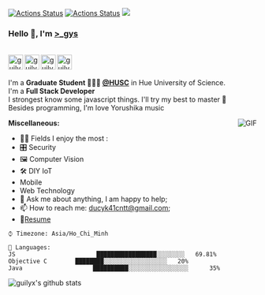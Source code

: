 [![Actions Status](https://github.com/guilyx/guilyx/workflows/wakatime-stats/badge.svg)](https://github.com/guilyx/guilyx/actions)
[![Actions Status](https://github.com/guilyx/guilyx/workflows/update-gh-activity/badge.svg)](https://github.com/guilyx/guilyx/actions)
![](https://visitor-badge.glitch.me/badge?page_id=guilyx.guilyx)

### Hello 👋, I'm [>_gys](https://www.facebook.com/Tranducy1999/) 

<br/>
<a href="https://www.linkedin.com/in/tranducy/">
  <img align="left" alt="guilyx's LinkdeIN" width="30px" src="https://image.flaticon.com/icons/svg/2111/2111465.svg" />
</a>
<a href="https://www.facebook.com/Tranducy1999/">
  <img align="left" alt="guilyx's Facebook" width="30px" src="https://image.flaticon.com/icons/svg/2111/2111342.svg" />
</a>
<a href="https://www.instagram.com/gremanyy/">
  <img align="left" alt="guilyx's Instagram" width="30px" src="https://image.flaticon.com/icons/svg/2111/2111421.svg" />
</a>
<a href="#">
  <img align="left" alt="guilyx's Codingames" width="30px" src="https://image.flaticon.com/icons/svg/2010/2010522.svg" />
</a> <br /> <br />

I'm a **Graduate Student 👨🏽‍💼 [@HUSC](http://husc.hueuni.edu.vn/)** in Hue University of Science. <br />
I'm a **Full Stack Developer**  <br />
I strongest know some javascript things. I'll try my best to master 📢  <br />
Besides programming, I'm love Yorushika music <br />

  <img align="right" alt="GIF" src="https://c.tenor.com/kFNtXOJGyooAAAAC/azura-bonk-azura.gif" />
  
**Miscellaneous:**

  - 🤹🏽 Fields I enjoy the most : 
  - 🎛 Security
  - 🖼 Computer Vision
  - 🛠 DIY IoT
  - Mobile
  - Web Technology
  - 💬 Ask me about anything, I am happy to help;
  - 📫 How to reach me: <ducyk41cntt@gmail.com>;
  - 📝[Resume](https://www.linkedin.com/in/tranducy/)


```text
⌚︎ Timezone: Asia/Ho_Chi_Minh

💬 Languages: 
JS                       █████████████████░░░░░░░░   69.81% 
Objective C        ████████░░░░░░░░░░░░░░░░░░   20% 
Java                    ██████████░░░░░░░░░░░░░░░░░      35% 
```


![guilyx's github stats](https://github-readme-stats.vercel.app/api?username=ducy23061999&show_icons=true&hide_border=true)

